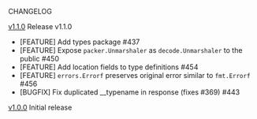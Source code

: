 CHANGELOG

[v1.1.0](https://github.com/mgyong/graphql-go/releases/tag/v1.1.0) Release v1.1.0
* [FEATURE] Add types package #437
* [FEATURE] Expose `packer.Unmarshaler` as `decode.Unmarshaler` to the public #450
* [FEATURE] Add location fields to type definitions #454 
* [FEATURE] `errors.Errorf` preserves original error similar to `fmt.Errorf` #456
* [BUGFIX] Fix duplicated __typename in response (fixes #369) #443

[v1.0.0](https://github.com/mgyong/graphql-go/releases/tag/v1.0.0) Initial release
